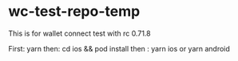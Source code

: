 # wc-test-repo-temp
This is for wallet connect test with rc 0.71.8

First:
yarn
then:
cd ios && pod install
then : 
yarn ios or yarn android
